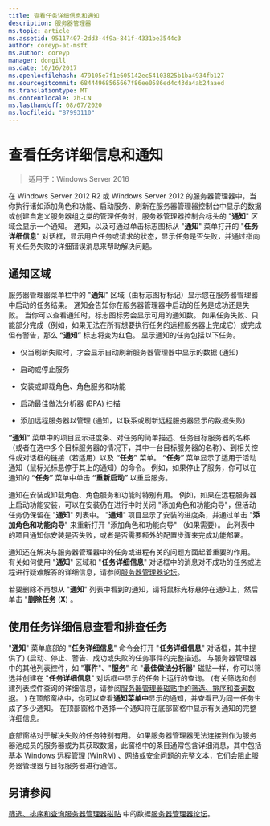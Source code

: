 ```yaml
---
title: 查看任务详细信息和通知
description: 服务器管理器
ms.topic: article
ms.assetid: 95117407-2dd3-4f9a-841f-4331be3544c3
author: coreyp-at-msft
ms.author: coreyp
manager: dongill
ms.date: 10/16/2017
ms.openlocfilehash: 479105e7f1e605142ec54103825b1ba4934fb127
ms.sourcegitcommit: 68444968565667f86ee0586ed4c43da4ab24aaed
ms.translationtype: MT
ms.contentlocale: zh-CN
ms.lasthandoff: 08/07/2020
ms.locfileid: "87993110"
---
```

# <a name="view-task-details-and-notifications"></a>查看任务详细信息和通知

>适用于：Windows Server 2016

在 Windows Server 2012 R2 或 Windows Server 2012 的服务器管理器中，当你执行诸如添加角色和功能、启动服务、刷新在服务器管理器控制台中显示的数据或创建自定义服务器组之类的管理任务时，服务器管理器控制台标头的 "**通知**" 区域会显示一个通知。 通知，以及可通过单击标志图标从 "**通知**" 菜单打开的 "**任务详细信息**" 对话框，显示用户任务或请求的状态，显示任务是否失败，并通过指向有关任务失败的详细错误消息来帮助解决问题。

## <a name="the-notifications-area"></a>通知区域
服务器管理器菜单栏中的 "**通知**" 区域（由标志图标标记）显示您在服务器管理器中启动的任务结果。 通知会告知你在服务器管理器中启动的任务是成功还是失败。 当你可以查看通知时，标志图标旁会显示可用的通知数。 如果任务失败、只能部分完成（例如，如果无法在所有想要执行任务的远程服务器上完成它）或完成但有警告，那么 **“通知”** 标志将变为红色。 显示通知的任务包括以下任务。

-   仅当刷新失败时，才会显示自动刷新服务器管理器中显示的数据 (通知) 

-   启动或停止服务

-   安装或卸载角色、角色服务和功能

-   启动最佳做法分析器 (BPA) 扫描

-   添加远程服务器以管理 (通知，以联系或刷新远程服务器显示的数据失败) 

**“通知”** 菜单中的项目显示进度条、对任务的简单描述、任务目标服务器的名称（或者在选中多个目标服务器的情况下，其中一台目标服务器的名称）、到相关控件或对话框的链接（若适用）以及 **“任务”** 菜单。 **“任务”** 菜单显示了适用于活动通知（鼠标光标悬停于其上的通知）的命令。 例如，如果停止了服务，你可以在通知的 **“任务”** 菜单中单击 **“重新启动”** 以重启服务。

通知在安装或卸载角色、角色服务和功能时特别有用。 例如，如果在远程服务器上启动功能安装，可以在安装仍在进行中时关闭 "添加角色和功能向导"，但活动任务仍保留在 "**通知**" 列表中。 "**通知**" 项目显示了安装的进度条，并通过单击 "**添加角色和功能向导**" 来重新打开 "添加角色和功能向导" （如果需要）。 此列表中的项目通知你安装是否失败，或者是否需要额外的配置步骤来完成功能部署。

通知还在解决与服务器管理器中的任务或进程有关的问题方面起着重要的作用。 有关如何使用 "**通知**" 区域和 "**任务详细信息**" 对话框中的消息对不成功的任务或进程进行疑难解答的详细信息，请参阅[服务器管理器论坛](/answers/topics/windows-server-manager.html)。

若要删除不再想从 "**通知**" 列表中看到的通知，请将鼠标光标悬停在通知上，然后单击 "**删除任务** (**X**) 。

## <a name="viewing-and-troubleshooting-tasks-by-using-task-details"></a>使用任务详细信息查看和排查任务
"**通知**" 菜单底部的 "**任务详细信息**" 命令会打开 "**任务详细信息**" 对话框，其中提供了)  (启动、停止、警告、成功或失败的任务事件的完整描述。 与服务器管理器中的其他列表控件，如 "**事件**"、"**服务**" 和 "**最佳做法分析器**" 磁贴一样，你可以筛选并创建在 "**任务详细信息**" 对话框中显示的任务上运行的查询。  (有关筛选和创建列表控件查询的详细信息，请参阅[服务器管理器磁贴中的筛选、排序和查询数据](filter-sort-and-query-data-in-server-manager-tiles.md)。 ) 在顶部窗格中，你可以查看**通知菜单中**显示的通知，并查看已为同一任务生成了多少通知。 在顶部窗格中选择一个通知将在底部窗格中显示有关通知的完整详细信息。

底部窗格对于解决失败的任务特别有用。 如果服务器管理器无法连接到作为服务器池成员的服务器或为其获取数据，此窗格中的条目通常包含详细消息，其中包括基本 Windows 远程管理 (WinRM) 、网络或安全问题的完整文本，它们会阻止服务器管理器与目标服务器进行通信。

## <a name="see-also"></a>另请参阅
[筛选、排序和查询服务器管理器磁贴](filter-sort-and-query-data-in-server-manager-tiles.md) 
 中的数据[服务器管理器论坛](/answers/topics/windows-server-manager.html)。